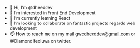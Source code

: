 - 👋 Hi, I’m @dheeddev
- 👀 I’m interested in Front End Development 
- 🌱 I’m currently learning React
- 💞️ I’m looking to collaborate on fantastic projects regards web development 
- 📫 How to reach me on my mail gwcdheeddev@gmail.com or @DiamondIfeoluwa on twitter.

<!---
dheeddev/dheeddev is a ✨ special ✨ repository because its `README.md` (this file) appears on your GitHub profile.
You can click the Preview link to take a look at your changes.
--->
